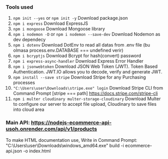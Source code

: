 ### Tools used

1. `npm init --yes` or `npm init -y`                     Download package.json
2. `npm i express`                                       Download ExpressJS 
3. `npm i mongoose`                                      Download Mongoose library
4. `npm i nodemon -D` or `npm i nodemon --save-dev`      Download Nodemon as dev dependecy
5. `npm i dotenv`                                        Download DotEnv to read all datas from .env file (bu olmasa process.env.DATABASE === undefined verir)
6. `npm i bcryptjs`                                      Download Bcrypt for hash(convert) password
7. `npm i express-async-handler`                         Download Express Error Handler
8. `npm i jsonwebtoken`                                  Download JSON Web Token (JWT). Token Based Authentication. JWT.IO allows you to decode, verify and generate JWT.
9. `npm install --save stripe`                           Download Stripe for any Purchasing processes
10. `"C:\Users\user\Downloads\stripe.exe" login`         Download Stripe CLI from Command Prompt [stripe === path]       https://docs.stripe.com/stripe-cli
11. `npm i multer cloudinary multer-storage-cloudinary`  Download Multer to configure our server to accept file upload, Cloudinary to save files into cloud area


### Main API: https://nodejs-ecommerce-api-usoh.onrender.com/api/v1/products

To make HTML documentation use, Write in Command Prompt: "C:\Users\user\Downloads\windows_amd64.exe" build -i ecommerce-api.json -o index.html 
